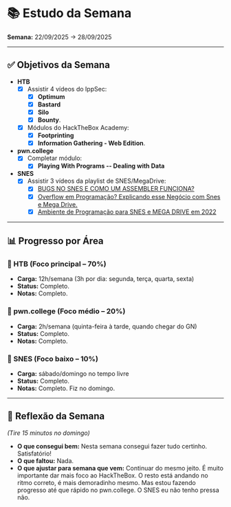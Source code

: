 # 📚 Estudo da Semana

**Semana:** 22/09/2025 -> 28/09/2025

---

## ✅ Objetivos da Semana

- **HTB**
  - [X] Assistir 4 vídeos do IppSec:
    - [X] **Optimum**
    - [X] **Bastard**
    - [X] **Silo**
    - [X] **Bounty**.
  - [X] Módulos do HackTheBox Academy:
    - [X] **Footprinting**
    - [X] **Information Gathering - Web Edition**.
- **pwn.college**
  - [X] Completar módulo:
    - [X] **Playing With Programs -- Dealing with Data**
- **SNES**
  - [X] Assistir 3 vídeos da playlist de SNES/MegaDrive:
    - [X] [BUGS NO SNES E COMO UM ASSEMBLER FUNCIONA?](https://www.youtube.com/watch?v=CMLvG6GfE-M)
    - [X] [Overflow em Programação? Explicando esse Negócio com Snes e Mega Drive.](https://www.youtube.com/watch?v=BUeSSXtejQo)
    - [X] [Ambiente de Programação para SNES e MEGA DRIVE em 2022](https://www.youtube.com/watch?v=rgt7bDrmv3o)

---

## 📊 Progresso por Área

### 🔹 HTB (Foco principal – 70%)
- **Carga:** 12h/semana (3h por dia: segunda, terça, quarta, sexta)
- **Status:** Completo.
- **Notas:** Completo.

### 🔹 pwn.college (Foco médio – 20%)
- **Carga:** 2h/semana (quinta-feira à tarde, quando chegar do GN)
- **Status:** Completo.
- **Notas:** Completo.

### 🔹 SNES (Foco baixo – 10%)
- **Carga:** sábado/domingo no tempo livre
- **Status:** Completo.
- **Notas:** Completo. Fiz no domingo.

---

## 📝 Reflexão da Semana
*(Tire 15 minutos no domingo)*  
- **O que consegui bem:** Nesta semana consegui fazer tudo certinho. Satisfatório!
- **O que faltou:** Nada.
- **O que ajustar para semana que vem:** Continuar do mesmo jeito. É muito importante dar mais foco ao HackTheBox. O resto está andando no ritmo correto, é mais demoradinho mesmo. Mas estou fazendo progresso até que rápido no pwn.college. O SNES eu não tenho pressa não.
